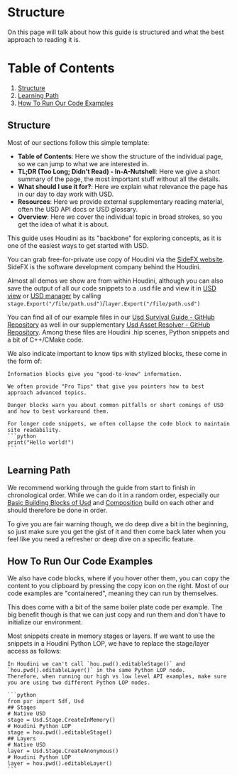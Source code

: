 
# Structure
On this page will talk about how this guide is structured and what the best approach to reading it is.

# Table of Contents
1. [Structure](#structure)
1. [Learning Path](#learningPath)
1. [How To Run Our Code Examples](#code)


## Structure <a name="structure"></a>
Most of our sections follow this simple template:
- **Table of Contents**: Here we show the structure of the individual page, so we can jump to what we are interested in.
- **TL;DR (Too Long; Didn't Read) - In-A-Nutshell**: Here we give a short summary of the page, the most important stuff without all the details.
- **What should I use it for?**: Here we explain what relevance the page has in our day to day work with USD.
- **Resources**: Here we provide external supplementary reading material, often the USD API docs or USD glossary.
- **Overview**: Here we cover the individual topic in broad strokes, so you get the idea of what it is about.

This guide uses Houdini as its "backbone" for exploring concepts, as it is one of the easiest ways to get started with USD.

You can grab free-for-private use copy of Houdini via the [SideFX website](https://www.sidefx.com/). SideFX is the software development company behind the Houdini.

Almost all demos we show are from within Houdini, although you can also save the output of all our code snippets to a .usd file and view it in [USD view](../core/elements/standalone_utilities.md) or [USD manager](http://www.usdmanager.org/) by calling `stage.Export("/file/path.usd")`/`layer.Export("/file/path.usd")`

You can find all of our example files in our [Usd Survival Guide - GitHub Repository](
https://github.com/LucaScheller/VFX-UsdSurvivalGuide/tree/main/files) as well in our supplementary [Usd Asset Resolver - GitHub Repository](https://lucascheller.github.io/VFX-UsdAssetResolver/). Among these files are Houdini .hip scenes, Python snippets and a bit of C++/CMake code.

We also indicate important to know tips with stylized blocks, these come in the form of:

~~~admonish info title="Info | Useful information!"
Information blocks give you "good-to-know" information.
~~~

~~~admonish info title="Pro Tip | Here is an advanced tip!"
We often provide "Pro Tips" that give you pointers how to best approach advanced topics.
~~~

~~~admonish danger title="Danger | Here comes trouble!"
Danger blocks warn you about common pitfalls or short comings of USD and how to best workaround them.
~~~

~~~admonish tip title="Collapsible Block | Click me to show my content!" collapsible=true
For longer code snippets, we often collapse the code block to maintain site readability.
```python
print("Hello world!")
```
~~~

## Learning Path <a name="learningPath"></a>
We recommend working through the guide from start to finish in chronological order. While we can do it in a random order, especially our [Basic Building Blocks of Usd](../core/elements/overview.md) and [Composition](../core/composition/overview.md) build on each other and should therefore be done in order.

To give you are fair warning though, we do deep dive a bit in the beginning, so just make sure you get the gist of it and then come back later when you feel like you need a refresher or deep dive on a specific feature.

## How To Run Our Code Examples <a name="code"></a>
We also have code blocks, where if you hover other them, you can copy the content to you clipboard by pressing the copy icon on the right.
Most of our code examples are "containered", meaning they can run by themselves. 

This does come with a bit of the same boiler plate code per example. The big benefit though is that we can just copy and run them and don't have to initialize our environment.

Most snippets create in memory stages or layers. If we want to use the snippets in a Houdini Python LOP, we have to replace the stage/layer access as follows:

~~~admonish danger title="Danger | Houdini Python LOP Stage/Layer access"
In Houdini we can't call `hou.pwd().editableStage()` and `hou.pwd().editableLayer()` in the same Python LOP node.
Therefore, when running our high vs low level API examples, make sure you are using two different Python LOP nodes.
~~~

~~~admonish tip title=""
```python
from pxr import Sdf, Usd
## Stages
# Native USD
stage = Usd.Stage.CreateInMemory()
# Houdini Python LOP
stage = hou.pwd().editableStage()
## Layers
# Native USD
layer = Usd.Stage.CreateAnonymous()
# Houdini Python LOP
layer = hou.pwd().editableLayer()
```
~~~


